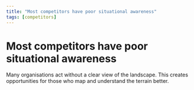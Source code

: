 ```yaml
---
title: "Most competitors have poor situational awareness"
tags: [competitors]
---
```


# Most competitors have poor situational awareness

Many organisations act without a clear view of the landscape. This creates opportunities for those who map and understand the terrain better.
